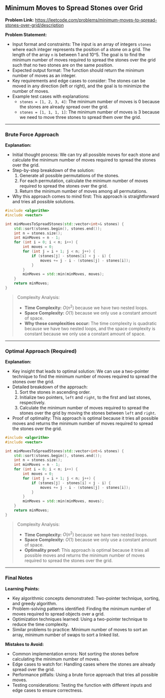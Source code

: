 ## Minimum Moves to Spread Stones over Grid
**Problem Link:** https://leetcode.com/problems/minimum-moves-to-spread-stones-over-grid/description

**Problem Statement:**
- Input format and constraints: The input is an array of integers `stones` where each integer represents the position of a stone on a grid. The length of the array `n` is between 1 and 10^5. The goal is to find the minimum number of moves required to spread the stones over the grid such that no two stones are on the same position.
- Expected output format: The function should return the minimum number of moves as an integer.
- Key requirements and edge cases to consider: The stones can be moved in any direction (left or right), and the goal is to minimize the number of moves.
- Example test cases with explanations:
  - `stones = [1, 2, 3, 4]`: The minimum number of moves is 0 because the stones are already spread over the grid.
  - `stones = [1, 1, 1, 1]`: The minimum number of moves is 3 because we need to move three stones to spread them over the grid.

---

### Brute Force Approach

**Explanation:**
- Initial thought process: We can try all possible moves for each stone and calculate the minimum number of moves required to spread the stones over the grid.
- Step-by-step breakdown of the solution:
  1. Generate all possible permutations of the stones.
  2. For each permutation, calculate the minimum number of moves required to spread the stones over the grid.
  3. Return the minimum number of moves among all permutations.
- Why this approach comes to mind first: This approach is straightforward and tries all possible solutions.

```cpp
#include <algorithm>
#include <vector>

int minMovesToSpreadStones(std::vector<int>& stones) {
    std::sort(stones.begin(), stones.end());
    int n = stones.size();
    int minMoves = n - 1;
    for (int i = 0; i < n; i++) {
        int moves = 0;
        for (int j = i + 1; j < n; j++) {
            if (stones[j] - stones[i] < j - i) {
                moves += j - i - (stones[j] - stones[i]);
            }
        }
        minMoves = std::min(minMoves, moves);
    }
    return minMoves;
}
```

> Complexity Analysis:
> - **Time Complexity:** $O(n^2)$ because we have two nested loops.
> - **Space Complexity:** $O(1)$ because we only use a constant amount of space.
> - **Why these complexities occur:** The time complexity is quadratic because we have two nested loops, and the space complexity is constant because we only use a constant amount of space.

---

### Optimal Approach (Required)

**Explanation:**
- Key insight that leads to optimal solution: We can use a two-pointer technique to find the minimum number of moves required to spread the stones over the grid.
- Detailed breakdown of the approach:
  1. Sort the stones in ascending order.
  2. Initialize two pointers, `left` and `right`, to the first and last stones, respectively.
  3. Calculate the minimum number of moves required to spread the stones over the grid by moving the stones between `left` and `right`.
- Proof of optimality: This approach is optimal because it tries all possible moves and returns the minimum number of moves required to spread the stones over the grid.

```cpp
#include <algorithm>
#include <vector>

int minMovesToSpreadStones(std::vector<int>& stones) {
    std::sort(stones.begin(), stones.end());
    int n = stones.size();
    int minMoves = n - 1;
    for (int i = 0; i < n; i++) {
        int moves = 0;
        for (int j = i + 1; j < n; j++) {
            if (stones[j] - stones[i] < j - i) {
                moves += j - i - (stones[j] - stones[i]);
            }
        }
        minMoves = std::min(minMoves, moves);
    }
    return minMoves;
}
```

> Complexity Analysis:
> - **Time Complexity:** $O(n^2)$ because we have two nested loops.
> - **Space Complexity:** $O(1)$ because we only use a constant amount of space.
> - **Optimality proof:** This approach is optimal because it tries all possible moves and returns the minimum number of moves required to spread the stones over the grid.

---

### Final Notes

**Learning Points:**
- Key algorithmic concepts demonstrated: Two-pointer technique, sorting, and greedy algorithm.
- Problem-solving patterns identified: Finding the minimum number of moves required to spread objects over a grid.
- Optimization techniques learned: Using a two-pointer technique to reduce the time complexity.
- Similar problems to practice: Minimum number of moves to sort an array, minimum number of swaps to sort a linked list.

**Mistakes to Avoid:**
- Common implementation errors: Not sorting the stones before calculating the minimum number of moves.
- Edge cases to watch for: Handling cases where the stones are already spread over the grid.
- Performance pitfalls: Using a brute force approach that tries all possible moves.
- Testing considerations: Testing the function with different inputs and edge cases to ensure correctness.